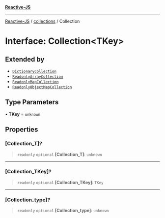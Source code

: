 [**Reactive-JS**](../../README.md)

***

[Reactive-JS](../../README.md) / [collections](../README.md) / Collection

# Interface: Collection\<TKey\>

## Extended by

- [`DictionaryCollection`](../Dictionary/interfaces/DictionaryCollection.md)
- [`ReadonlyArrayCollection`](../ReadonlyArray/interfaces/ReadonlyArrayCollection.md)
- [`ReadonlyMapCollection`](../ReadonlyMap/interfaces/ReadonlyMapCollection.md)
- [`ReadonlyObjectMapCollection`](../ReadonlyObjectMap/interfaces/ReadonlyObjectMapCollection.md)

## Type Parameters

• **TKey** = `unknown`

## Properties

### \[Collection\_T\]?

> `readonly` `optional` **\[Collection\_T\]**: `unknown`

***

### \[Collection\_TKey\]?

> `readonly` `optional` **\[Collection\_TKey\]**: `TKey`

***

### \[Collection\_type\]?

> `readonly` `optional` **\[Collection\_type\]**: `unknown`

